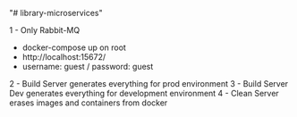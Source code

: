 "# library-microservices" 

1 - Only Rabbit-MQ
  - docker-compose up on root
  - http://localhost:15672/  
  - username: guest / password: guest

2 - Build Server generates everything for prod environment
3 - Build Server Dev generates everything for development environment
4 - Clean Server erases images and containers from docker
